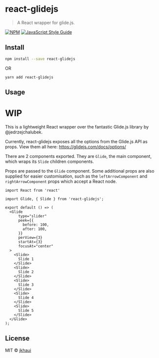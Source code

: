 # react-glidejs

> A React wrapper for glide.js.

[![NPM](https://img.shields.io/npm/v/react-glidejs.svg)](https://www.npmjs.com/package/react-glidejs) [![JavaScript Style Guide](https://img.shields.io/badge/code_style-standard-brightgreen.svg)](https://standardjs.com)

## Install

```bash
npm install --save react-glidejs
```
OR

```
yarn add react-glidejs
```

## Usage

# WIP

This is a lightweight React wrapper over the fantastic Glide.js library by
 @jedrzejchalubek.

Currently, react-glidejs exposes all the options from the Glide.js API as
 props. View them all here: https://glidejs.com/docs/options/

There are 2 components exported. They are `Glide`, the main component, which
 wraps its `Slide` children components.

Props are passed to the `Glide` component. Some additional props are also
 supplied for easier customisation, such as the `leftArrowComponent` and
  `rightArrowComponent` props which accept a React node.

```tsx
import React from 'react'

import Glide, { Slide } from 'react-glidejs';

export default () => (
  <Glide
      type="slider"
      peek={{
        before: 100,
        after: 100,
      }}
      perView={3}
      startAt={3}
      focusAt="center"
  >
    <Slide>
      Slide 1
    </Slide>
    <Slide>
      Slide 2
    </Slide>
    <Slide>
      Slide 3
    </Slide>
    <Slide>
      Slide 4
    </Slide>
    <Slide>
      Slide 5
    </Slide>
  </Glide>
);

```

## License

MIT © [jkhaui](https://github.com/jkhaui)

